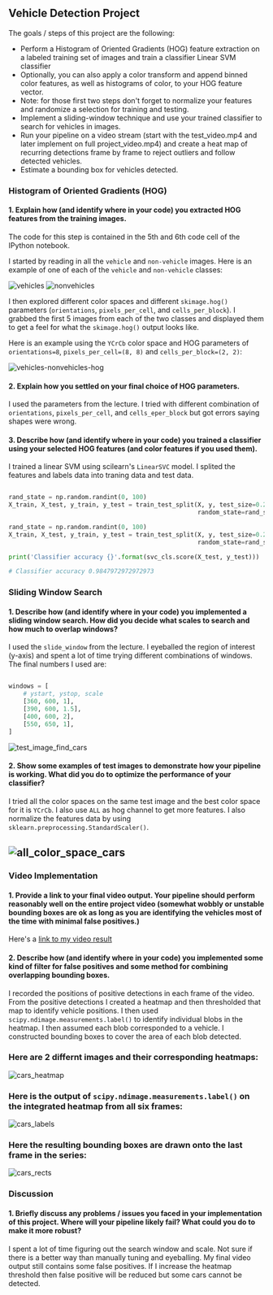 ## Vehicle Detection Project

The goals / steps of this project are the following:

* Perform a Histogram of Oriented Gradients (HOG) feature extraction on a labeled training set of images and train a classifier Linear SVM classifier
* Optionally, you can also apply a color transform and append binned color features, as well as histograms of color, to your HOG feature vector. 
* Note: for those first two steps don't forget to normalize your features and randomize a selection for training and testing.
* Implement a sliding-window technique and use your trained classifier to search for vehicles in images.
* Run your pipeline on a video stream (start with the test_video.mp4 and later implement on full project_video.mp4) and create a heat map of recurring detections frame by frame to reject outliers and follow detected vehicles.
* Estimate a bounding box for vehicles detected.

### Histogram of Oriented Gradients (HOG)

#### 1. Explain how (and identify where in your code) you extracted HOG features from the training images.

The code for this step is contained in the 5th and 6th code cell of the IPython notebook.

I started by reading in all the `vehicle` and `non-vehicle` images.
Here is an example of one of each of the `vehicle` and `non-vehicle` classes:

![vehicles](assets/vehicles.png)
![nonvehicles](assets/nonvehicles.png)

I then explored different color spaces and different `skimage.hog()` parameters
(`orientations`, `pixels_per_cell`, and `cells_per_block`). I grabbed the first
5 images from each of the two classes and displayed them to get a feel for what
the `skimage.hog()` output looks like.

Here is an example using the `YCrCb` color space and HOG parameters of
`orientations=8`, `pixels_per_cell=(8, 8)` and `cells_per_block=(2, 2)`:


![vehicles-nonvehicles-hog](assets/vehicles-nonvehicles-hog.png)

#### 2. Explain how you settled on your final choice of HOG parameters.

I used the parameters from the lecture. I tried with different combination of
`orientations`, `pixels_per_cell`, and `cells_eper_block` but got errors saying
shapes were wrong.

#### 3. Describe how (and identify where in your code) you trained a classifier using your selected HOG features (and color features if you used them).

I trained a linear SVM using scilearn's `LinearSVC` model. I splited the
features and labels data into traning data and test data.

```python

rand_state = np.random.randint(0, 100)
X_train, X_test, y_train, y_test = train_test_split(X, y, test_size=0.2,
                                                    random_state=rand_state)

rand_state = np.random.randint(0, 100)
X_train, X_test, y_train, y_test = train_test_split(X, y, test_size=0.2,
                                                    random_state=rand_state)

print('Classifier accuracy {}'.format(svc_cls.score(X_test, y_test)))

# Classifier accuracy 0.9847972972972973
```

### Sliding Window Search

#### 1. Describe how (and identify where in your code) you implemented a sliding window search.  How did you decide what scales to search and how much to overlap windows?

I used the `slide_window` from the lecture. I eyeballed the region of interest
(y-axis) and spent a lot of time trying different combinations of windows. The
final numbers I used are:

```python

windows = [
    # ystart, ystop, scale
    [360, 600, 1],
    [390, 600, 1.5],
    [400, 600, 2],
    [550, 650, 1],
]

```

![test_image_find_cars](assets/test_image_find_cars.png)

#### 2. Show some examples of test images to demonstrate how your pipeline is working.  What did you do to optimize the performance of your classifier?

I tried all the color spaces on the same test image and the best color space for
it is `YCrCb`. I also use `ALL` as hog channel to get more features. I also
normalize the features data by using `sklearn.preprocessing.StandardScaler()`.

![all_color_space_cars](assets/all_color_space_cars.png)
---

### Video Implementation

#### 1. Provide a link to your final video output.  Your pipeline should perform reasonably well on the entire project video (somewhat wobbly or unstable bounding boxes are ok as long as you are identifying the vehicles most of the time with minimal false positives.)

Here's a [link to my video result](./project_video_out.mp4)


#### 2. Describe how (and identify where in your code) you implemented some kind of filter for false positives and some method for combining overlapping bounding boxes.

I recorded the positions of positive detections in each frame of the video. From
the positive detections I created a heatmap and then thresholded that map to
identify vehicle positions. I then used `scipy.ndimage.measurements.label()` to
identify individual blobs in the heatmap. I then assumed each blob corresponded
to a vehicle. I constructed bounding boxes to cover the area of each blob
detected.

### Here are 2 differnt images and their corresponding heatmaps:

![cars_heatmap](assets/cars_heatmap.png)

### Here is the output of `scipy.ndimage.measurements.label()` on the integrated heatmap from all six frames:
![cars_labels](assets/cars_labels.png)

### Here the resulting bounding boxes are drawn onto the last frame in the series:
![cars_rects](assets/cars_rects.png)


### Discussion

#### 1. Briefly discuss any problems / issues you faced in your implementation of this project.  Where will your pipeline likely fail?  What could you do to make it more robust?

I spent a lot of time figuring out the search window and scale. Not sure if
there is a better way than manually tuning and eyeballing. My final video output
still contains some false positives. If I increase the heatmap threshold then
false positive will be reduced but some cars cannot be detected.

